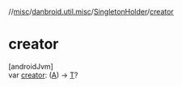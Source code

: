 //[misc](../../../index.md)/[danbroid.util.misc](../index.md)/[SingletonHolder](index.md)/[creator](creator.md)

# creator

[androidJvm]\
var [creator](creator.md): ([A](index.md)) -> [T](index.md)?

